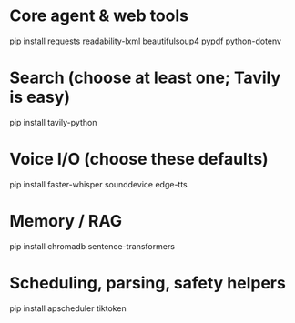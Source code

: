 # Core agent & web tools
pip install requests readability-lxml beautifulsoup4 pypdf python-dotenv
# Search (choose at least one; Tavily is easy)
pip install tavily-python
# Voice I/O (choose these defaults)
pip install faster-whisper sounddevice edge-tts
# Memory / RAG
pip install chromadb sentence-transformers
# Scheduling, parsing, safety helpers
pip install apscheduler tiktoken
